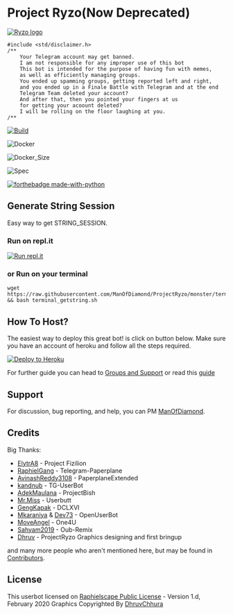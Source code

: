 # Project Ryzo(Now Deprecated)

[![Ryzo logo](https://telegra.ph/file/4d3c8c5ee9b4670bae634.jpg)](https://heroku.com/deploy?template=https://github.com/ManOfDiamond/ProjectRyzo)

```
#include <std/disclaimer.h>
/**
    Your Telegram account may get banned.
    I am not responsible for any improper use of this bot
    This bot is intended for the purpose of having fun with memes,
    as well as efficiently managing groups.
    You ended up spamming groups, getting reported left and right,
    and you ended up in a Finale Battle with Telegram and at the end
    Telegram Team deleted your account?
    And after that, then you pointed your fingers at us
    for getting your acoount deleted?
    I will be rolling on the floor laughing at you.
/**
```
[![Build](https://img.shields.io/github/workflow/status/ElytrA8/ProjectFizilion/FailedChecker?style=for-the-badge)](https://github.com/ElytrA8/ProjectFizilion/actions "build")

![Docker](https://img.shields.io/docker/cloud/build/elytra8/projectfizilion?style=for-the-badge)

![Docker_Size](https://img.shields.io/docker/image-size/elytra8/projectfizilion?style=for-the-badge)

![Spec](https://img.shields.io/badge/Made%20with-LOVE-black?style=for-the-badge)

[![forthebadge made-with-python](http://ForTheBadge.com/images/badges/made-with-python.svg)](https://www.python.org/)

## Generate String Session
Easy way to get STRING_SESSION. 

### Run on repl.it
[![Run repl.it](https://img.shields.io/badge/run-string__session.py-blue?style=flat-square&logo=repl.it)](https://repl.it/@dhruv9/StringSession#main.py)

### or Run on your terminal
```
wget https://raw.githubusercontent.com/ManOfDiamond/ProjectRyzo/monster/terminal_getstring.sh && bash terminal_getstring.sh
```

## How To Host?

The easiest way to deploy this great bot! is click on button below.
Make sure you have an account of heroku and follow all the steps required.

<p align="left"><a href="https://heroku.com/deploy?template=https://github.com/ManOfDiamond/ProjectRyzo/tree/monster"> <img src="https://www.herokucdn.com/deploy/button.svg" alt="Deploy to Heroku" /></a></p>

For further guide you can head to [Groups and Support](https://t.me/ProjectRyzo) or read this [guide](https://telegra.ph/How-to-host-a-Telegram-Userbot-07-01-2)

## Support

For discussion, bug reporting, and help, you can PM [ManOfDiamond](https://t.me/ManOfDiamond).

## Credits

Big Thanks: 
* [ElytrA8](https://github.com/FrosT2k5) - Project Fizilion
* [RaphielGang](https://github.com/RaphielGang) - Telegram-Paperplane
* [AvinashReddy3108](https://github.com/AvinashReddy3108) - PaperplaneExtended
* [kandnub](https://github.com/kandnub) - TG-UserBot
* [AdekMaulana](https://github.com/adekmaulana) - ProjectBish
* [Mr.Miss](https://github.com/keselekpermen69) - Userbutt
* [GengKapak](https://github.com/GengKapak) - DCLXVI
* [Mkaraniya](https://github.com/mkaraniya) & [Dev73](https://github.com/Devp73) - OpenUserBot
* [MoveAngel](https://github.com/MoveAngel) - One4U
* [Sahyam2019](https://github.com/Sahyam2019) - Oub-Remix
* [Dhruv](https://t.me/DhruvChhura) - ProjectRyzo Graphics designing and first bringup

and many more people who aren't mentioned here, but may be found in [Contributors](https://github.com/ManOfDiamond/ProjectRyzo/graphs/contributors).

## License

This userbot licensed on [Raphielscape Public License](https://github.com/DhruvChhura/ProjectRyzo/blob/monster/LICENSE) - Version 1.d, February 2020
Graphics Copyrighted By [DhruvChhura](https://t.me/DhruvChhura)
